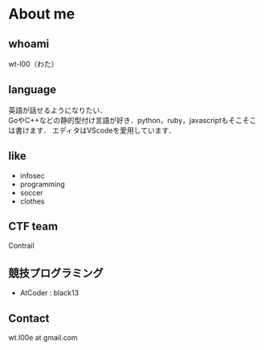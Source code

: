 # About me

## whoami
wt-l00（わた）

## language
英語が話せるようになりたい．  
GoやC++などの静的型付け言語が好き．python，ruby，javascriptもそこそこは書けます．
エディタはVScodeを愛用しています．

## like
- infosec
- programming
- soccer
- clothes

## CTF team
Contrail

## 競技プログラミング
- AtCoder : black13

## Contact
wt.l00e at gmail.com

